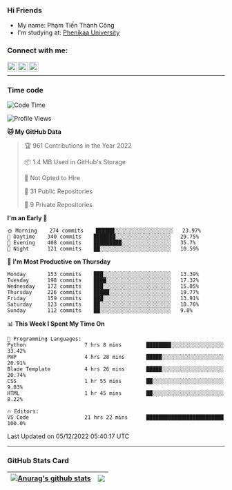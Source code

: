 ### Hi Friends

- My name: Phạm Tiến Thành Công
- I'm studying at: [Phenikaa University]


### Connect with me:
[<img align="left" alt="PhamTienThanhCong | Facebook" width="22px" src="https://upload.wikimedia.org/wikipedia/commons/thumb/1/16/Facebook-icon-1.png/640px-Facebook-icon-1.png" />][facebook]
[<img align="left" alt="PhamTienThanhCong | Zalo" width="22px" src="https://www.anphatpc.com.vn/template/anphat_2020v2/images/icon-zalo.jpg" />][zalo]
[<img align="left" alt="PhamTienThanhCong | LinkedIn" width="22px" src="https://cdn3.iconfinder.com/data/icons/inficons/512/linkedin.png" />][linkedin]

<br />

---

### Time code

<!--START_SECTION:waka-->
![Code Time](http://img.shields.io/badge/Code%20Time-787%20hrs%2016%20mins-blue)

![Profile Views](http://img.shields.io/badge/Profile%20Views-2-blue)

**🐱 My GitHub Data** 

> 🏆 961 Contributions in the Year 2022
 > 
> 📦 1.4 MB Used in GitHub's Storage 
 > 
> 🚫 Not Opted to Hire
 > 
> 📜 31 Public Repositories 
 > 
> 🔑 9 Private Repositories  
 > 
**I'm an Early 🐤** 

```text
🌞 Morning    274 commits    ██████░░░░░░░░░░░░░░░░░░░   23.97% 
🌆 Daytime    340 commits    ███████░░░░░░░░░░░░░░░░░░   29.75% 
🌃 Evening    408 commits    █████████░░░░░░░░░░░░░░░░   35.7% 
🌙 Night      121 commits    ██░░░░░░░░░░░░░░░░░░░░░░░   10.59%

```
📅 **I'm Most Productive on Thursday** 

```text
Monday       153 commits    ███░░░░░░░░░░░░░░░░░░░░░░   13.39% 
Tuesday      198 commits    ████░░░░░░░░░░░░░░░░░░░░░   17.32% 
Wednesday    172 commits    ███░░░░░░░░░░░░░░░░░░░░░░   15.05% 
Thursday     226 commits    █████░░░░░░░░░░░░░░░░░░░░   19.77% 
Friday       159 commits    ███░░░░░░░░░░░░░░░░░░░░░░   13.91% 
Saturday     123 commits    ██░░░░░░░░░░░░░░░░░░░░░░░   10.76% 
Sunday       112 commits    ██░░░░░░░░░░░░░░░░░░░░░░░   9.8%

```


📊 **This Week I Spent My Time On** 

```text
💬 Programming Languages: 
Python                   7 hrs 8 mins        ████████░░░░░░░░░░░░░░░░░   33.42% 
PHP                      4 hrs 28 mins       █████░░░░░░░░░░░░░░░░░░░░   20.91% 
Blade Template           4 hrs 26 mins       █████░░░░░░░░░░░░░░░░░░░░   20.74% 
CSS                      1 hr 55 mins        ██░░░░░░░░░░░░░░░░░░░░░░░   9.03% 
HTML                     1 hr 45 mins        ██░░░░░░░░░░░░░░░░░░░░░░░   8.22%

🔥 Editors: 
VS Code                  21 hrs 22 mins      █████████████████████████   100.0%

```


 Last Updated on 05/12/2022 05:40:17 UTC
<!--END_SECTION:waka-->

---

### GitHub Stats Card

| <a href="https://github.com/phamtienthanhcong"><img align="center" src="https://github-readme-stats.vercel.app/api?username=PhamTienThanhCong&show_icons=true&include_all_commits=true&theme=buefy&hide_border=true&theme=ocean_dark" alt="Anurag's github stats" /></a> | <a href="https://github.com/phamtienthanhcong"><img align="center" src="https://github-readme-stats.vercel.app/api/top-langs/?username=PhamTienThanhCong&layout=compact&theme=buefy&hide_border=true&theme=ocean_dark" /></a> |
| ------------- | ------------- |

[Phenikaa University]: https://phenikaa-uni.edu.vn/vi
[facebook]: https://www.facebook.com/phamtienthanhcong
[linkedin]: https://linkedin.com/in/phamtienthanhcong
[zalo]: https://zalo.me/0396396332
[tiktok]: https://www.tiktok.com/@phamtienthanhcong
[web]: https://github.com/PhamTienThanhCong/web_dev
[min project]: https://github.com/PhamTienThanhCong/Project-Of-Web
[c and cpp]: https://github.com/PhamTienThanhCong/Code_C_and_Cpro
[python]: https://github.com/PhamTienThanhCong/Python_beginer

